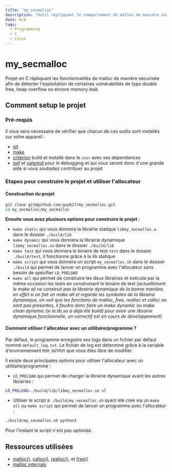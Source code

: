 ```yaml
---
title: "my_secmalloc"
description: "Outil répliquant le comportement de malloc de manière sécurisée"
date: N/A
tags:
  - Programming
  - C
  - Linux
---
```


# my_secmalloc
Projet en C répliquant les fonctionnalités de malloc de manière sécurisée afin de détecter l'exploitation de certaines vulnérabilités de type double free, heap overflow ou encore memory leak. 

## Comment setup le projet
### Pré-requis
Il vous sera nécessaire de vérifier que chacun de ces outils sont installés sur votre appareil :
- [git](https://git-scm.com/download/win)
- [make](https://cmake.org/download/)
- [criterion](https://criterion.readthedocs.io/en/master/setup.html) build et installé dans le `/usr` avec ses dépendances
- [gef](https://github.com/hugsy/gef) et [valgrind](https://valgrind.org/downloads/current.html) pour le debugging et qui vous seront donc d'une grande aide si vous souhaitez contribuer au projet

### Etapes pour construire le projet et utiliser l'allocateur
#### Construction du projet
```bash
git clone git@github.com:guyb27/my_secmalloc.git
cd my_secmalloc/my_secmalloc
```
**Ensuite vous avez plusieurs options pour construire le projet :**
- ``make static`` qui vous donnera la librairie statique ``libmy_secmalloc.a`` dans le dossier ``./build/lib``
- ``make dynamic`` qui vous donnera la librairie dynamique ``libmy_secmalloc.so`` dans le dossier ``./build/lib``
- ``make test`` qui vous donnera le binaire de test ``test`` dans le dossier ``./build/test``, il fonctionne grâce à la lib statique
- ``make script`` qui vous donnera un script ``my_secmalloc.sh`` dans le dossier ``./build`` qui permet de lancer un programme avec l'allocateur sans besoin de spécifier ``LD_PRELOAD``
- ``make all`` qui permet de construire les deux librairies et exécute par la même occasion les tests en construisant le binaire de test
  *(actuellement le make all ne construit pas la librairie dynamique de la bonne manière, en effet si on fait un make all et regarde les symboles de
   la librairie dynamique, on voit que les fonctions de malloc, free, realloc et calloc ne sont pas présentes, il faudra donc faire un make dynamic 
   ou make clean dynamic (si la lib.so a déjà été build) pour avoir une librairie dynamique fonctionnelle, un correctif est en cours de développement)*

#### Comment utiliser l'allocateur avec un utilitaire/programme ?
Par défaut, le programme enregistre ses logs dans un fichier par défaut nommé ``default_log.txt``. Le fichier de log est déterminé grâce à la variable d'environnement ``MSM_OUTPUT`` que vous êtes libre de modifier.

Il existe deux principales options pour utiliser l'allocateur avec un utilitaire/programme :
- ``LD_PRELOAD`` qui permet de charger la librairie dynamique avant les autres librairies :
```bash
LD_PRELOAD=./build/lib/libmy_secmalloc.so sl
```

- Utiliser le script à ``./build/my_secmalloc.sh`` ayant été créé via un ``make all`` ou ``make script`` qui permet de lancer un programme avec l'allocateur :
```bash
./build/my_secmalloc.sh python3
```
Pour l'instant le script n'est pas optimisé.

## Ressources utilisées
- [malloc()](https://linux.die.net/man/3/malloc), [calloc()](https://linux.die.net/man/3/malloc), [realloc()](https://linux.die.net/man/3/malloc), et [free()](https://linux.die.net/man/3/malloc)
- [malloc internals](https://sourceware.org/glibc/wiki/MallocInternals)
